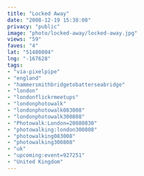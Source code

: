 ```yaml
---
title: "Locked Away"
date: "2008-12-19 15:38:08"
privacy: "public"
image: "photo/locked-away/locked-away.jpg"
views: "59"
faves: "4"
lat: "51480804"
lng: "-167628"
tags:
- "via-pixelpipe"
- "england"
- "hammersmithbridgetobatterseabridge"
- "london"
- "londonflickrmeetups"
- "londonphotowalk"
- "londonphotowalk083008"
- "londonphotowalk300808"
- "Photowalk:London=20080830"
- "photowalking:london300808"
- "photowalking083008"
- "photowalking300808"
- "uk"
- "upcoming:event=927251"
- "United Kingdom"
---
```

<a href="/photos/2008/12/19/locked-away"></a>
